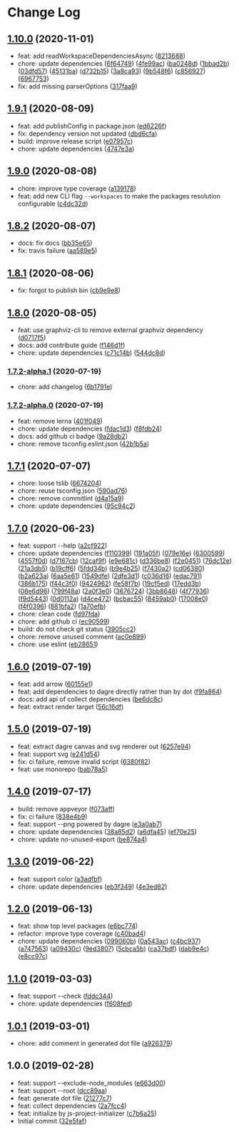 # Change Log

## [1.10.0](https://github.com/plantain-00/package-dependency-graph/compare/v1.9.1...v1.10.0) (2020-11-01)
  
* feat: add readWorkspaceDependenciesAsync ([8213688](https://github.com/plantain-00/package-dependency-graph/commit/8213688309ec7853238ec30686c5b31941702e39))
* chore: update dependencies ([6f64749](https://github.com/plantain-00/package-dependency-graph/commit/6f64749cf29306c9657d02188171036e14309656)) ([4fe99ac](https://github.com/plantain-00/package-dependency-graph/commit/4fe99ac332b605d529b023f1224f868e6732ae6e)) ([ba0248d](https://github.com/plantain-00/package-dependency-graph/commit/ba0248d48c598160b1d06c0ecaef0cd8572a396f)) ([1bbad2b](https://github.com/plantain-00/package-dependency-graph/commit/1bbad2b9eb17a5fd3781756d964bc5490754e8a7)) ([03dfd57](https://github.com/plantain-00/package-dependency-graph/commit/03dfd57fef06b496f96489b8655aca8b33cdfc72)) ([45131ba](https://github.com/plantain-00/package-dependency-graph/commit/45131bab8ff90d7b8b2f5ba8c0e4d7759a641c95)) ([d732b15](https://github.com/plantain-00/package-dependency-graph/commit/d732b15c9e7f7c73eb104f510421b01651041232)) ([3a8ca93](https://github.com/plantain-00/package-dependency-graph/commit/3a8ca9381a03da3e6bf7a84a6ec433f90e3c56b7)) ([9b548f6](https://github.com/plantain-00/package-dependency-graph/commit/9b548f68a6a4fd0bec46e5ce7b7c2f8b94835332)) ([c856927](https://github.com/plantain-00/package-dependency-graph/commit/c856927aab4e2c915d48f63b4ada92954f55a880)) ([6967753](https://github.com/plantain-00/package-dependency-graph/commit/6967753d114fb68e2d87e26b3df289a6252af0f2))
* fix: add missing parserOptions ([317faa9](https://github.com/plantain-00/package-dependency-graph/commit/317faa990895484bbf7ec1fbd3c011409585e05c))

## [1.9.1](https://github.com/plantain-00/package-dependency-graph/compare/v1.9.0...v1.9.1) (2020-08-09)
  
* feat: add publishConfig in package.json ([ed6226f](https://github.com/plantain-00/package-dependency-graph/commit/ed6226f1497e723f768d15acdfecb26daf3ac5c6))
* fix: dependency version not updated ([dbd6cfa](https://github.com/plantain-00/package-dependency-graph/commit/dbd6cfaf379166265d0d9d5a06249de88f323317))
* build: improve release script ([e07957c](https://github.com/plantain-00/package-dependency-graph/commit/e07957c08da7dc823617f7992a900f6f0f378313))
* chore: update dependencies ([4747e3a](https://github.com/plantain-00/package-dependency-graph/commit/4747e3aacb206c1511aaa0b74103e339f7ef774b))

## [1.9.0](https://github.com/plantain-00/package-dependency-graph/compare/v1.8.2...v1.9.0) (2020-08-08)
  
* chore: improve type coverage ([a139178](https://github.com/plantain-00/package-dependency-graph/commit/a139178e7438e8bcce2b0555527c7534f062d2e4))
* feat: add new CLI flag `--workspaces` to make the packages resolution configurable ([c4dc32d](https://github.com/plantain-00/package-dependency-graph/commit/c4dc32d19e197f3602c194f297903e023f57cb2d))

## [1.8.2](https://github.com/plantain-00/package-dependency-graph/compare/v1.8.1...v1.8.2) (2020-08-07)
  
* docs: fix docs ([bb35e65](https://github.com/plantain-00/package-dependency-graph/commit/bb35e6504c8a1759a0f261714d4fe3a23db82172))
* fix: travis failure ([aa589e5](https://github.com/plantain-00/package-dependency-graph/commit/aa589e544678a00dbb0bbb228f9595fc8f45e576))

## [1.8.1](https://github.com/plantain-00/package-dependency-graph/compare/v1.8.0...v1.8.1) (2020-08-06)
  
* fix: forgot to publish bin ([cb9e9e8](https://github.com/plantain-00/package-dependency-graph/commit/cb9e9e8be0eb34cf160d0b28be50ea773ea953ea))

## [1.8.0](https://github.com/plantain-00/package-dependency-graph/compare/v1.7.2-alpha.1...v1.8.0) (2020-08-05)
  
* feat: use graphviz-cli to remove external graphviz dependency ([d0717f5](https://github.com/plantain-00/package-dependency-graph/commit/d0717f543460a013b21d4f920c28826705cd7624))
* docs: add contribute guide ([f146d1f](https://github.com/plantain-00/package-dependency-graph/commit/f146d1ff5600fecc05405d38d5660b89e1c8aa40))
* chore: update dependencies ([c71c14b](https://github.com/plantain-00/package-dependency-graph/commit/c71c14b69744fa747e867697e531c71c01b1b8da)) ([544dc8d](https://github.com/plantain-00/package-dependency-graph/commit/544dc8d43c53054019ae02b34bda8dc3284c2ce1))

### [1.7.2-alpha.1](https://github.com/plantain-00/package-dependency-graph/compare/v1.7.2-alpha.0...v1.7.2-alpha.1) (2020-07-19)
  
* chore: add changelog ([6b1791e](https://github.com/plantain-00/package-dependency-graph/commit/6b1791eb6f3e11ba78ba8ed1df806ff0153659aa))

### [1.7.2-alpha.0](https://github.com/plantain-00/package-dependency-graph/compare/v1.7.1...v1.7.2-alpha.0) (2020-07-19)
  
* feat: remove lerna ([401f049](https://github.com/plantain-00/package-dependency-graph/commit/401f049dc8736df9d16503dd4e3587ad321d0b77))
* chore: update dependencies ([fdac1d3](https://github.com/plantain-00/package-dependency-graph/commit/fdac1d3801286182f7984db54d73be7cf487e043)) ([f8fdb24](https://github.com/plantain-00/package-dependency-graph/commit/f8fdb2489c8dc1daeacc67ae672de71be7d5caff))
* docs: add github ci badge ([9a28db2](https://github.com/plantain-00/package-dependency-graph/commit/9a28db262844fc71a8b07171e903bd262871a611))
* chore: remove tsconfig.eslint.json ([42b1b5a](https://github.com/plantain-00/package-dependency-graph/commit/42b1b5a3a2f897982caa354248c314b2658ffee2))

## [1.7.1](https://github.com/plantain-00/package-dependency-graph/compare/v1.7.0...v1.7.1) (2020-07-07)
  
* chore: loose tslib ([6674204](https://github.com/plantain-00/package-dependency-graph/commit/6674204a681619bd741a87c97361c748f0a417c7))
* chore: reuse tsconfig.json ([590ad76](https://github.com/plantain-00/package-dependency-graph/commit/590ad762ae7efac16ab6e6bdf7a76cebb9b57fdd))
* chore: remove commitlint ([d4a15a9](https://github.com/plantain-00/package-dependency-graph/commit/d4a15a98257ec2a0cdaaf3e6dfec47da8c27ac45))
* chore: update dependencies ([95c94c2](https://github.com/plantain-00/package-dependency-graph/commit/95c94c2c89b9a42ed0a7595f7e89118397dd90f1))

## [1.7.0](https://github.com/plantain-00/package-dependency-graph/compare/v1.6.0...v1.7.0) (2020-06-23)
  
* feat: support --help ([a2cf922](https://github.com/plantain-00/package-dependency-graph/commit/a2cf92257926ec349983be7e58417993382348f2))
* chore: update dependencies ([f110399](https://github.com/plantain-00/package-dependency-graph/commit/f1103991e6d7fea312a9893f8e8319e5e747491f)) ([191a05f](https://github.com/plantain-00/package-dependency-graph/commit/191a05f7c1183772618f20598405fdb64de291ac)) ([079e16e](https://github.com/plantain-00/package-dependency-graph/commit/079e16ef6712030eb4a8dac729e4819e2cf03238)) ([6300599](https://github.com/plantain-00/package-dependency-graph/commit/630059988509635f732051c1b67b43f3c8be8a9d)) ([4557f0d](https://github.com/plantain-00/package-dependency-graph/commit/4557f0dd1be612bbd4e829bdb0a6fb042e9d0af4)) ([d7167cb](https://github.com/plantain-00/package-dependency-graph/commit/d7167cb19f27e3ddd94b6d98db1ecb5c822fbba4)) ([12caf9f](https://github.com/plantain-00/package-dependency-graph/commit/12caf9fca9c238830b5395b36adf05988b247075)) ([e9e681c](https://github.com/plantain-00/package-dependency-graph/commit/e9e681cf33a2404cd172c2da245e437021b299d2)) ([d336be8](https://github.com/plantain-00/package-dependency-graph/commit/d336be82b78794e36e50665f2ee2f28105797b3e)) ([f2e0451](https://github.com/plantain-00/package-dependency-graph/commit/f2e045162d29c8d61c734d03f34dee09b96a6ea5)) ([76dc12e](https://github.com/plantain-00/package-dependency-graph/commit/76dc12ea532abb9c56d7b2af3e04fba1ff749ba9)) ([21a3db5](https://github.com/plantain-00/package-dependency-graph/commit/21a3db5872311db26984b2224155877d47d3a00f)) ([b19cff6](https://github.com/plantain-00/package-dependency-graph/commit/b19cff666c5e795671a94b8f65d59f704efadc16)) ([5fdd34b](https://github.com/plantain-00/package-dependency-graph/commit/5fdd34b78e557bb20d8894cd2c91cfe7aeb5dc6e)) ([b9e4b25](https://github.com/plantain-00/package-dependency-graph/commit/b9e4b2536c864201132bcd755ec2109049618f64)) ([f7430a2](https://github.com/plantain-00/package-dependency-graph/commit/f7430a282023a71c84b8e06c2d25e6f236c1c58a)) ([cd06380](https://github.com/plantain-00/package-dependency-graph/commit/cd06380e6a9ea5d3228be2774186e3ebcf5c683d)) ([b2a623a](https://github.com/plantain-00/package-dependency-graph/commit/b2a623ad1c2518df066fe7a2327ff030a85d0e9d)) ([6aa5e61](https://github.com/plantain-00/package-dependency-graph/commit/6aa5e6148a6ff99edf0b5b09049514b383c5e6f8)) ([1549dfe](https://github.com/plantain-00/package-dependency-graph/commit/1549dfee5a945fa82d8a9b275c6c3c357fa45dec)) ([2dfe3d1](https://github.com/plantain-00/package-dependency-graph/commit/2dfe3d13fe94f23ba802a4f0c1363abad59ce650)) ([c036d16](https://github.com/plantain-00/package-dependency-graph/commit/c036d16cba2bf8bd85b1dced233150051cbdbbf8)) ([edac791](https://github.com/plantain-00/package-dependency-graph/commit/edac7912c5a02e984af41883d1dddf57a71f6384)) ([386b175](https://github.com/plantain-00/package-dependency-graph/commit/386b1751cc894a0e71a0555956ca1ef87f4c8659)) ([f44c3f0](https://github.com/plantain-00/package-dependency-graph/commit/f44c3f02233b51fbf50755546ed3078de71b535c)) ([9424962](https://github.com/plantain-00/package-dependency-graph/commit/94249622160fe1a6b486d44edede71282385afb3)) ([fe58f7b](https://github.com/plantain-00/package-dependency-graph/commit/fe58f7ba54209c2a61a346cce2ac5d00e31ed41a)) ([19cf5ed](https://github.com/plantain-00/package-dependency-graph/commit/19cf5edb61c276ade8f8542cf776cbae4fefc642)) ([17edd3b](https://github.com/plantain-00/package-dependency-graph/commit/17edd3b60f8f27274090402d45be9623165f6a38)) ([08e6d96](https://github.com/plantain-00/package-dependency-graph/commit/08e6d96ff02d95bfa1b35c796411d2983ba18e75)) ([799f48a](https://github.com/plantain-00/package-dependency-graph/commit/799f48a7e4fcd91c545f632fb60fbaf5c621a333)) ([2a0f3e0](https://github.com/plantain-00/package-dependency-graph/commit/2a0f3e0fa680efe7058b1a75b83ad7f5ec585501)) ([3676724](https://github.com/plantain-00/package-dependency-graph/commit/3676724075486f7d7881a314815608a0b27fdeb8)) ([3bb8648](https://github.com/plantain-00/package-dependency-graph/commit/3bb8648fc7299ad68121e730aab93fc2fc9ad89f)) ([4f77936](https://github.com/plantain-00/package-dependency-graph/commit/4f77936dc7982275d610f2ffe4eeb8f93b7be675)) ([f9d5443](https://github.com/plantain-00/package-dependency-graph/commit/f9d5443555f7b9d84d54cbd2be774d3f0491c167)) ([0d0112a](https://github.com/plantain-00/package-dependency-graph/commit/0d0112accd712a626291a95187ebdc598628dab1)) ([d4ce472](https://github.com/plantain-00/package-dependency-graph/commit/d4ce472b32b7155baadab25e2a995b0fc085f6e6)) ([bcbac55](https://github.com/plantain-00/package-dependency-graph/commit/bcbac55cab20dbfc390818ee23bc9d064e5f9838)) ([8459ab0](https://github.com/plantain-00/package-dependency-graph/commit/8459ab03f6df3bb354a410529751a2b8abb7bb56)) ([17008e0](https://github.com/plantain-00/package-dependency-graph/commit/17008e0a1c9bf17000585962a81339f6275afb14)) ([f4f0396](https://github.com/plantain-00/package-dependency-graph/commit/f4f0396d69f1edd1fec310f74c9d3891f749f8b6)) ([881bfa2](https://github.com/plantain-00/package-dependency-graph/commit/881bfa246b2dabc90d5542833084aad1ecda1321)) ([1a70efb](https://github.com/plantain-00/package-dependency-graph/commit/1a70efb55c872ba736f4325177028d56303743fb))
* chore: clean code ([fd97fda](https://github.com/plantain-00/package-dependency-graph/commit/fd97fda4e3c720d4142e72a1b4357c832d94e339))
* chore: add github ci ([ec90599](https://github.com/plantain-00/package-dependency-graph/commit/ec905995389ead3436988fbb1873be3ab162c62b))
* build: do not check git status ([3905cc2](https://github.com/plantain-00/package-dependency-graph/commit/3905cc23698c937beb5af2e1eb484b4e06938f5f))
* chore: remove unused comment ([ac0e899](https://github.com/plantain-00/package-dependency-graph/commit/ac0e8990fadc88a37aece39e7305216ad70454ee))
* chore: use eslint ([eb28651](https://github.com/plantain-00/package-dependency-graph/commit/eb286516a3452123435d84f7f273946992cfe8b2))

## [1.6.0](https://github.com/plantain-00/package-dependency-graph/compare/v1.5.0...v1.6.0) (2019-07-19)
  
* feat: add arrow ([60155e1](https://github.com/plantain-00/package-dependency-graph/commit/60155e1e77415130beb470015ededc4966727505))
* feat: add dependencies to dagre directly rather than by dot ([f9fa864](https://github.com/plantain-00/package-dependency-graph/commit/f9fa86413d4c6f0deea21fe4956a1759d55e967a))
* docs: add api of collect dependencies ([be6dc8c](https://github.com/plantain-00/package-dependency-graph/commit/be6dc8cf46b92765139caba0b8961b8c8b1f2e78))
* feat: extract render target ([56c16df](https://github.com/plantain-00/package-dependency-graph/commit/56c16df8ea0228d1b3672469e3b812e3e7ab3ef5))

## [1.5.0](https://github.com/plantain-00/package-dependency-graph/compare/v1.4.0...v1.5.0) (2019-07-19)
  
* feat: extract dagre canvas and svg renderer out ([6257e94](https://github.com/plantain-00/package-dependency-graph/commit/6257e94bc1c03428c115f452fe5af578d194b0e4))
* feat: support svg ([e241d54](https://github.com/plantain-00/package-dependency-graph/commit/e241d54fd7f27adf34dd4234dce68af4d2c47d8b))
* fix: ci failure, remove invalid script ([6380f82](https://github.com/plantain-00/package-dependency-graph/commit/6380f82821511873c7ee2e9ca2ba5003102ac735))
* feat: use monorepo ([bab78a5](https://github.com/plantain-00/package-dependency-graph/commit/bab78a53fc8702c8b6236ed6a6282dda3acd48dc))

## [1.4.0](https://github.com/plantain-00/package-dependency-graph/compare/v1.3.0...v1.4.0) (2019-07-17)
  
* build: remove appveyor ([f073aff](https://github.com/plantain-00/package-dependency-graph/commit/f073affdc60d7416f07a478ffc92eb7656ccea2e))
* fix: ci failure ([838e4b9](https://github.com/plantain-00/package-dependency-graph/commit/838e4b9db43ded200dc34d1d298e46a2298c2b6e))
* feat: support --png powered by dagre ([e3a0ab7](https://github.com/plantain-00/package-dependency-graph/commit/e3a0ab7bce1d82619c41847b2da300bbd0faaf7b))
* chore: update dependencies ([38a85d2](https://github.com/plantain-00/package-dependency-graph/commit/38a85d259d37cac8d6b5bd6adb6d2541f78a1edd)) ([a6dfa45](https://github.com/plantain-00/package-dependency-graph/commit/a6dfa453c1ac17c57bcf0b653585e8fb0916d6af)) ([ef70e25](https://github.com/plantain-00/package-dependency-graph/commit/ef70e2562ced1c61f96de9e2c29da1f3cfe6f6ed))
* chore: update no-unused-export ([be874a4](https://github.com/plantain-00/package-dependency-graph/commit/be874a4f5c86de3f2e392963daa3258d7ec551af))

## [1.3.0](https://github.com/plantain-00/package-dependency-graph/compare/v1.2.0...v1.3.0) (2019-06-22)
  
* feat: support color ([a3adfbf](https://github.com/plantain-00/package-dependency-graph/commit/a3adfbfb4ccd9b164972f8cfd7537cd71fa41aed))
* chore: update dependencies ([eb3f349](https://github.com/plantain-00/package-dependency-graph/commit/eb3f349ee95cdd6d3be493ef9a23e1a7c2fb8065)) ([4e3ed82](https://github.com/plantain-00/package-dependency-graph/commit/4e3ed8240d8c03568a18492e99b154c740b5e40e))

## [1.2.0](https://github.com/plantain-00/package-dependency-graph/compare/v1.1.0...v1.2.0) (2019-06-13)
  
* feat: show top level packages ([e6bc774](https://github.com/plantain-00/package-dependency-graph/commit/e6bc774681f6afbd986a7a16a5907f2cca5b4f56))
* refactor: improve type coverage ([c40bad4](https://github.com/plantain-00/package-dependency-graph/commit/c40bad4bc15633b6a8ac2a16548092407c9ad994))
* chore: update dependencies ([099060b](https://github.com/plantain-00/package-dependency-graph/commit/099060b95e11310e8db409cff03545f9f5abece5)) ([0a543ac](https://github.com/plantain-00/package-dependency-graph/commit/0a543ac56669a9b48119b165a7d3064986bf4139)) ([c4bc937](https://github.com/plantain-00/package-dependency-graph/commit/c4bc9375f0cc857c4575b80b44f7386baba7e09b)) ([a747563](https://github.com/plantain-00/package-dependency-graph/commit/a747563239927a52a210d81d489980a87d28df35)) ([a09430c](https://github.com/plantain-00/package-dependency-graph/commit/a09430c8eb6dc6e6260c193a84d618ceb3e31a5c)) ([9ed3807](https://github.com/plantain-00/package-dependency-graph/commit/9ed3807dd4d363103d611954a9b73eef9d479504)) ([5cbca5b](https://github.com/plantain-00/package-dependency-graph/commit/5cbca5b64e10826e117270068d88c121df69f90a)) ([ca37bdf](https://github.com/plantain-00/package-dependency-graph/commit/ca37bdffd7473e61846624239d0e2caede0748b9)) ([dab9e4c](https://github.com/plantain-00/package-dependency-graph/commit/dab9e4cb2f8fbe9a258d54406d0c022bf995c81d)) ([e8cc97c](https://github.com/plantain-00/package-dependency-graph/commit/e8cc97c6d342bce8bd691d7bf10007704bee3795))

## [1.1.0](https://github.com/plantain-00/package-dependency-graph/compare/v1.0.1...v1.1.0) (2019-03-03)
  
* feat: support --check ([fddc344](https://github.com/plantain-00/package-dependency-graph/commit/fddc344c0857ef9bcde28016e0e4ea1613ecc03a))
* chore: update dependencies ([f608fed](https://github.com/plantain-00/package-dependency-graph/commit/f608fedae73ffc0ec15d5195b1bb3f0200734896))

## [1.0.1](https://github.com/plantain-00/package-dependency-graph/compare/v1.0.0...v1.0.1) (2019-03-01)
  
* chore: add comment in generated dot file ([a926379](https://github.com/plantain-00/package-dependency-graph/commit/a9263795cb91221c1d67548b5b31aa9114f49ea3))

## 1.0.0 (2019-02-28)
  
* feat: support --exclude-node_modules ([e663d00](https://github.com/plantain-00/package-dependency-graph/commit/e663d0037a4afacc196b83e6c98a2413afa52c9e))
* feat: support --root ([dcc89aa](https://github.com/plantain-00/package-dependency-graph/commit/dcc89aab922a97903ed53416e2b33f63fa830595))
* feat: generate dot file ([21277c7](https://github.com/plantain-00/package-dependency-graph/commit/21277c7823ccb64e4a16763f90a8d4d5994826fb))
* feat: collect dependencies ([2a7fcc4](https://github.com/plantain-00/package-dependency-graph/commit/2a7fcc4f6f71782048fb99d36947e2db0d75bb82))
* feat: initialize by js-project-initializer ([c7b6a25](https://github.com/plantain-00/package-dependency-graph/commit/c7b6a2513630c2e243a9f7753edd77fd657f2822))
* Initial commit ([32e5faf](https://github.com/plantain-00/package-dependency-graph/commit/32e5faf5bc29c390777b20e65fca8264bab05e9d))
